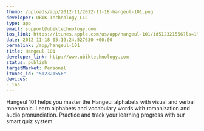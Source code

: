 ```yaml
--- 
thumb: /uploads/app/2012-11/2012-11-18-hangeul-101.png
developer: UBIK Technology LLC
type: app
email: support@ubiktechnology.com
ios_link: https://itunes.apple.com/us/app/hangeul-101/id512321556?ls=1%26mt=8
date: 2012-11-18 05:19:24.527630 +00:00
permalink: /app/hangeul-101
title: Hangeul 101
developer_link: http://www.ubiktechnology.com
status: publish
targetMarket: Personal
itunes_id: "512321556"
devices: 
- ios
---
```


Hangeul 101 helps you master the Hangeul alphabets with visual and verbal mnemonic. Learn alphabets and vocabulary words with romanization and audio pronunciation. Practice and track your learning progress with our smart quiz system.
